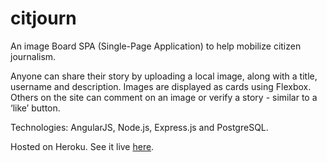 # citjourn
An image Board SPA (Single-Page Application) to help mobilize citizen journalism.

Anyone can share their story by uploading a local image, along with a title, username and description. Images are displayed as cards using Flexbox. Others on the site can comment on an image or verify a story - similar to a ‘like’ button.

Technologies: AngularJS, Node.js, Express.js and PostgreSQL.

Hosted on Heroku. See it live [here](https://citjourn.herokuapp.com/).
